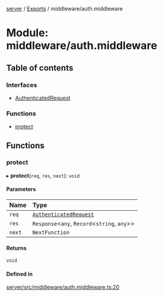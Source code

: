 [server](../README.md) / [Exports](../modules.md) / middleware/auth.middleware

# Module: middleware/auth.middleware

## Table of contents

### Interfaces

- [AuthenticatedRequest](../interfaces/middleware_auth_middleware.AuthenticatedRequest.md)

### Functions

- [protect](middleware_auth_middleware.md#protect)

## Functions

### protect

▸ **protect**(`req`, `res`, `next`): `void`

#### Parameters

| Name | Type |
| :------ | :------ |
| `req` | [`AuthenticatedRequest`](../interfaces/middleware_auth_middleware.AuthenticatedRequest.md) |
| `res` | `Response`\<`any`, `Record`\<`string`, `any`\>\> |
| `next` | `NextFunction` |

#### Returns

`void`

#### Defined in

[server/src/middleware/auth.middleware.ts:20](https://github.com/niklas-joh/french-learning-platform/blob/df287cd90d2fc20ebbe1da4bb7d2c97b195a5de7/server/src/middleware/auth.middleware.ts#L20)
